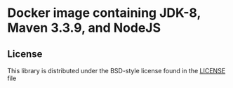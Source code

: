 # Docker image containing JDK-8, Maven 3.3.9, and NodeJS

## License ##
This library is distributed under the BSD-style license found in the [LICENSE](./LICENSE)
file
